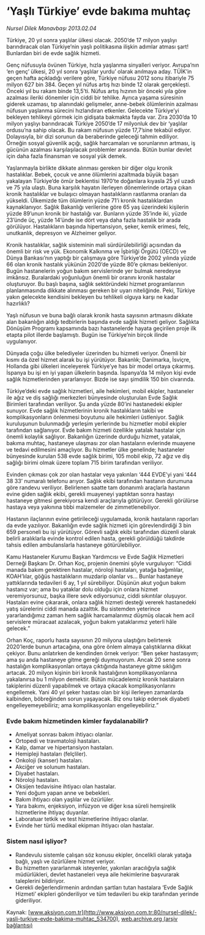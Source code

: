 # ‘Yaşlı Türkiye’ evde bakıma muhtaç

*Nursel Dilek Manavbaşı 2013.02.04*

<div class="pNewsDetailMainContent ctx_content" itemprop="articleBody">
 <p>
  Türkiye, 20 yıl sonra yaşlılar ülkesi olacak. 2050’de 17 milyon yaşlıyı barındıracak olan Türkiye’nin yaşlı politikasına ilişkin adımlar atması şart! Bunlardan biri de evde sağlık hizmeti.
 </p>
 <p>
  Genç nüfusuyla övünen Türkiye, hızla yaşlanma sinyalleri veriyor. Avrupa’nın ‘en genç’ ülkesi, 20 yıl sonra ‘yaşlılar yurdu’ olarak anılmaya aday. TÜİK’in geçen hafta açıkladığı verilere göre, Türkiye nüfusu 2012 sonu itibariyle 75 milyon 627 bin 384. Geçen yıl nüfus artış hızı binde 12 olarak gerçekleşti. Önceki yıl bu rakam binde 13,5’ti. Nüfus artış hızının bir önceki yıla göre azalması ileriki dönemler için ciddi bir tehlike. Ayrıca yaşama süresinin giderek uzaması, tıp alanındaki gelişmeler, anne-bebek ölümlerinin azalması nüfusun yaşlanma sürecini hızlandıran etkenler. Gelecekte Türkiye’yi bekleyen tehlikeyi görmek için gidişata bakmakta fayda var. Zira 2030’da 10 milyon yaşlıyı barındıracak Türkiye 2050’de 17 milyonluk dev bir ‘yaşlılar ordusu’na sahip olacak. Bu rakam nüfusun yüzde 17,7’sine tekabül ediyor. Dolayısıyla, bir dizi sorunun da beraberinde geleceği tahmin ediliyor. Örneğin sosyal güvenlik açığı, sağlık harcamaları ve sorunlarının artması, iş gücünün azalması karşılaşılacak problemler arasında. Bütün bunlar devlet için daha fazla finansman ve sosyal yük demek.
 </p>
 <p>
  Yaşlanmayla birlikte dikkate alınması gereken bir diğer olgu kronik hastalıklar. Bebek, çocuk ve anne ölümlerini azaltmada büyük başarı yakalayan Türkiye’de ömür beklentisi 1970’te doğanlara kıyasla 25 yıl uzadı ve 75 yıla ulaştı. Buna karşılık hayatın ilerleyen dönemlerinde ortaya çıkan kronik hastalıklar ve bulaşıcı olmayan hastalıkların rastlanma oranları da yükseldi. Ülkemizde tüm ölümlerin yüzde 71’i kronik hastalıklardan kaynaklanıyor. Sağlık Bakanlığı verilerine göre 65 yaş üzerindeki kişilerin yüzde 89’unun kronik bir hastalığı var. Bunların yüzde 35’inde iki, yüzde 23’ünde üç, yüzde 14’ünde ise dört veya daha fazla hastalık bir arada görülüyor. Hastalıkların başında hipertansiyon, şeker, kemik erimesi, felç, unutkanlık, depresyon ve Alzheimer geliyor.
 </p>
 <p>
  Kronik hastalıklar, sağlık sisteminin mali sürdürülebilirliği açısından da önemli bir risk ve yük. Ekonomik Kalkınma ve İşbirliği Örgütü (OECD) ve Dünya Bankası’nın yaptığı bir çalışmaya göre Türkiye’de 2002 yılında yüzde 66 olan kronik hastalık yükünün 2020’de yüzde 80’e çıkması bekleniyor. Bugün hastanelerin yoğun bakım servislerinde yer bulmak neredeyse imkânsız. Buralardaki yoğunluğun önemli bir oranını kronik hastalar oluşturuyor. Bu başlı başına, sağlık sektöründeki hizmet programlarının planlanmasında dikkate alınması gereken bir uyarı niteliğinde. Peki, Türkiye yakın gelecekte kendisini bekleyen bu tehlikeli olguya karşı ne kadar hazırlıklı?
 </p>
 <p>
  Yaşlı nüfusun ve buna bağlı olarak kronik hasta sayısının artmasını dikkate alan bakanlığın aldığı tedbirlerin başında evde sağlık hizmeti geliyor. Sağlıkta Dönüşüm Programı kapsamında bazı hastanelerde hayata geçirilen proje ilk etapta pilot illerde başlamıştı. Bugün ise Türkiye’nin birçok ilinde uygulanıyor.
 </p>
 <p>
  Dünyada çoğu ülke belediyeler üzerinden bu hizmeti veriyor. Önemli bir kısmı da özel hizmet alarak bu işi yürütüyor. Bakanlık; Danimarka, İsviçre, Hollanda gibi ülkeleri inceleyerek Türkiye’ye has bir model ortaya çıkarmış. İspanya bu işi en iyi yapan ülkelerin başında. İspanya’da 14 milyon kişi evde sağlık hizmetlerinden yararlanıyor. Bizde ise sayı şimdilik 150 bin civarında.
 </p>
 <p>
  Türkiye’deki evde sağlık hizmetleri, aile hekimleri, mobil ekipler, hastaneler ile ağız ve diş sağlığı merkezleri bünyesinde oluşturulan Evde Sağlık Birimleri tarafından veriliyor. Şu anda yüzde 80’ini hastanedeki ekipler sunuyor. Evde sağlık hizmetlerinin kronik hastalıkların takibi ve komplikasyonların önlenmesi boyutunu aile hekimleri üstleniyor. Sağlık kuruluşunun bulunmadığı yerleşim yerlerinde bu hizmetler mobil ekipler tarafından sağlanıyor. Evde bakım hizmeti özellikle yatalak hastalar için önemli kolaylık sağlıyor. Bakanlığın üzerinde durduğu hizmet, yatalak, bakıma muhtaç, hastaneye ulaşması zor olan hastaların evlerinde muayene ve tedavi edilmesini amaçlıyor. Bu hizmetler ülke genelinde; hastaneler bünyesinde kurulan 538 evde sağlık birimi, 105 mobil ekip, 72 ağız ve diş sağlığı birimi olmak üzere toplam 715 birim tarafından veriliyor.
 </p>
 <p>
  Evinden çıkması çok zor olan hastalar veya yakınları ‘444 EVDE’yi yani ‘444 38 33’ numaralı telefonu arıyor. Sağlık ekibi tarafından hastanın durumuna göre randevu veriliyor. Belirlenen saatte tam donanımlı araçlarla hastanın evine giden sağlık ekibi, gerekli muayeneyi yaptıktan sonra hastayı hastaneye gitmesi gerekiyorsa kendi araçlarıyla götürüyor. Gerekli görülürse hastaya veya yakınına tıbbi malzemeler de zimmetlenebiliyor.
 </p>
 <p>
  Hastanın ilaçlarının evine getirileceği uygulamada, kronik hastaların raporları da evde yazılıyor. Bakanlığın evde sağlık hizmeti için görevlendirdiği 3 bin 659 personeli bu işi yürütüyor. Görevli sağlık ekibi tarafından düzenli olarak belirli aralıklarla evinde kontrol edilen hasta, gerekli görüldüğü takdirde tahsis edilen ambulanslarla hastaneye götürülebiliyor.
 </p>
 <p>
  Kamu Hastaneler Kurumu Başkan Yardımcısı ve Evde Sağlık Hizmetleri Derneği Başkanı Dr. Orhan Koç, projenin önemini şöyle vurguluyor: “Ciddi manada bakım gerektiren hastalar, nöroloji hastaları, yatağa bağımlılar, KOAH’lılar, göğüs hastalıkların muzdarip olanlar vs... Bunlar hastaneye yattıklarında tedavileri 6 ay, 1 yıl sürebiliyor. Düşünün akut yoğun bakım hastanız var; ama bu yataklar dolu olduğu için onlara hizmet veremiyorsunuz, başka illere sevk ediyorsunuz, ciddi sıkıntılar oluşuyor. Hastaları evine çıkararak, onlara sağlık hizmeti desteği vererek hastanedeki yatış sürelerini ciddi manada azalttık. Bu sistemden yeterince yararlandığımız zaman hem sağlık harcamalarımız düşmüş olacak hem acil servislere müracaat azalacak, yoğun bakım yataklarımız yeterli hâle gelecek.”
 </p>
 <p>
  Orhan Koç, raporlu hasta sayısının 20 milyona ulaştığını belirterek 2020’lerde bunun artacağına, ona göre önlem almaya çalıştıklarına dikkat çekiyor. Bunu anlatırken de kendinden örnek veriyor: “Ben şeker hastasıyım; ama şu anda hastaneye gitme gereği duymuyorum. Ancak 20 sene sonra hastalığın komplikasyonları ortaya çıktığında hastaneye gitme sıklığım artacak. 20 milyon kişinin biri kronik hastalığının komplikasyonlarına yakalanırsa bu 1 milyon demektir. Bütün mücadelemiz kronik hastaların takiplerini düzenli yapabilmek ve ortaya çıkacak komplikasyonlarını engellemek. Yani 40 yıl şeker hastası olan bir kişi ilerleyen zamanlarda kalbinden, böbreğinden sorun yaşayacak. Biz onu takip edersek diyabeti engelleyemeyebiliriz; ama komplikasyonları engelleyebiliriz.”
 </p>
 <h3>
  <span>
   Evde bakım hizmetinden kimler faydalanabilir?
  </span>
 </h3>
 <ul>
  <li>
   Ameliyat sonrası bakım ihtiyacı olanlar.
  </li>
  <li>
   Ortopedi ve travmatoloji hastaları.
  </li>
  <li>
   Kalp, damar ve hipertansiyon hastaları.
  </li>
  <li>
   Hemipleji hastaları (felçliler).
  </li>
  <li>
   Onkoloji (kanser) hastaları.
  </li>
  <li>
   Akciğer ve solunum hastaları.
  </li>
  <li>
   Diyabet hastaları.
  </li>
  <li>
   Nöroloji hastaları.
  </li>
  <li>
   Oksijen tedavisine ihtiyacı olan hastalar.
  </li>
  <li>
   Yeni doğum yapan anne ve bebekleri.
  </li>
  <li>
   Bakım ihtiyacı olan yaşlılar ve özürlüler.
  </li>
  <li>
   Yara bakımı, enjeksiyon, infüzyon ve diğer kısa süreli hemşirelik hizmetlerine ihtiyaç duyanlar.
  </li>
  <li>
   Laboratuar tetkik ve test hizmetlerine ihtiyacı olanlar.
  </li>
  <li>
   Evinde her türlü medikal ekipman ihtiyacı olan hastalar.
  </li>
 </ul>
 <h3>
  <span>
   Sistem nasıl işliyor?
  </span>
 </h3>
 <ul>
  <li>
   Randevulu sistemle çalışan söz konusu ekipler, öncelikli olarak yatağa bağlı, yaşlı ve özürlülere hizmet veriyor.
  </li>
  <li>
   Bu hizmetten yararlanmak isteyenler, yakınları aracılığıyla sağlık müdürlükleri, devlet hastaneleri veya aile hekimlerine başvurarak taleplerini bildiriyor.
  </li>
  <li>
   Gerekli değerlendirmenin ardından şartları tutan hastalara ‘Evde Sağlık Hizmeti’ ekipleri gönderiliyor ve tüm tedavileri bu ekip tarafından yerinde gideriliyor.
  </li>
 </ul>
</div>


Kaynak: [www.aksiyon.com.tr](http://www.aksiyon.com.tr:80/nursel-dilek/-yasli-turkiye-evde-bakima-muhtac_534700), [web.archive.org (arşiv bağlantısı)](http://web.archive.org/web/20160304081408/http://www.aksiyon.com.tr:80/nursel-dilek/-yasli-turkiye-evde-bakima-muhtac_534700)
